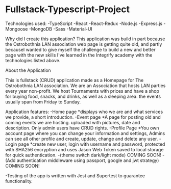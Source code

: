 # Fullstack-Typescript-Project

Technologies used:
-TypeScript
-React
-React-Redux
-Node.js
-Express.js
-Mongoose
-MongoDB
-Sass
-Material-UI

Why did I create this application?
This application was build in part because the Ostrobothnia LAN association web page is getting quite old, and partly becauseI wanted to give myself the challenge to build a new and better page with the new skills I've learned in the Integrify academy with the technologies listed above.

About the Application

This is fullstack (CRUD) application made as a Homepage for The Ostrobothnia LAN association. We are an Association that hosts LAN parties every year non-profit.
We host Tournaments with prices and have a shop for buying food, snacks, and drinks, as well as a sleeping area. the events usually span from Friday to Sunday.

Application features:
-Home page
*displays who we are and what services we provide, a short introduction.
-Event page
*A page for posting old and coming events we are hosting. uploaded with pictures, date and description. Only admin users have CRUD rights.
-Profile Page
*You own account page where you can change your information and settings, Admins can see all other profile and create, update, change and delete any user.
-Login page
*create new user, login with username and password, protected with SHA256 encryption and uses Jason Web Token saved to local storage for quick authentication.
-(theme switch dark/light mode) COMING SOON!
-(Add authentication middleware using passport, google and jwt strategy) COMING SOON!

-Testing of the app is written with Jest and Supertest to guarantee functionality.
